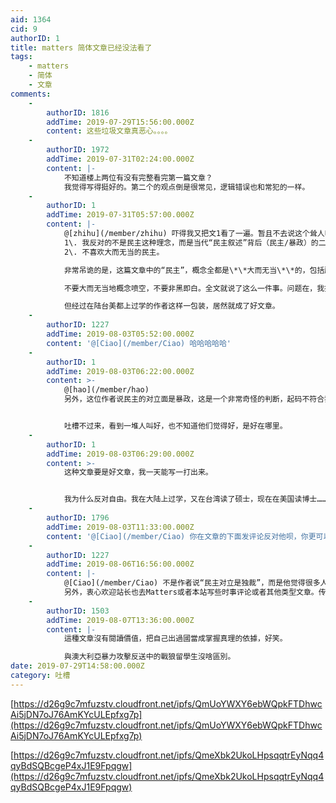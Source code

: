 ```yaml
---
aid: 1364
cid: 9
authorID: 1
title: matters 简体文章已经没法看了
tags:
    - matters
    - 简体
    - 文章
comments:
    -
        authorID: 1816
        addTime: 2019-07-29T15:56:00.000Z
        content: 这些垃圾文章真恶心。。。。
    -
        authorID: 1972
        addTime: 2019-07-31T02:24:00.000Z
        content: |-
            不知道楼上两位有没有完整看完第一篇文章？  
            我觉得写得挺好的。第二个的观点倒是很常见，逻辑错误也和常犯的一样。
    -
        authorID: 1
        addTime: 2019-07-31T05:57:00.000Z
        content: |-
            @[zhihu](/member/zhihu) 吓得我又把文1看了一遍。暂且不去说这个耸人听闻的标题，全文下来，核心观点是两个：  
            1\. 我反对的不是民主这种理念，而是当代“民主叙述”背后（民主/暴政）的二元对立。即，反对民主并不意味着支持暴政  
            2\. 不喜欢大而无当的民主。

            非常吊诡的是，这篇文章中的“民主”，概念全都是\*\*大而无当\*\*的，包括所谓的二元对立，也是这种大而无当的产物。

            不要大而无当地概念喷空，不要非黑即白。全文就说了这么一件事。问题在，我把民主一词换成任何一个政治概念，对这篇文章的主旨丝毫没有影响。

            但经过在陆台美都上过学的作者这样一包装，居然就成了好文章。
    -
        authorID: 1227
        addTime: 2019-08-03T05:52:00.000Z
        content: '@[Ciao](/member/Ciao) 哈哈哈哈哈'
    -
        authorID: 1
        addTime: 2019-08-03T06:22:00.000Z
        content: >-
            @[hao](/member/hao)
            另外，这位作者说民主的对立面是暴政，这是一个非常奇怪的判断，起码不符合我的认识，民主虽然缺乏精确的共识，但基本意思还是政府的最终权力掌握在民众手里，对立面应当是集权，专制或者极权。我想知道他的政治学是跟谁学的。


            吐槽不过来，看到一堆人叫好，也不知道他们觉得好，是好在哪里。
    -
        authorID: 1
        addTime: 2019-08-03T06:29:00.000Z
        content: >-
            这种文章要是好文章，我一天能写一打出来。


            我为什么反对自由。我在大陆上过学，又在台湾读了硕士，现在在美国读博士……我反对的不是自由这种理念，我反对的是自由与奴役的二元对立；我不喜欢大而无当的自由。
    -
        authorID: 1796
        addTime: 2019-08-03T11:33:00.000Z
        content: '@[Ciao](/member/Ciao) 你在文章的下面发评论反对他呗，你更可以在Matters发文抨击他。'
    -
        authorID: 1227
        addTime: 2019-08-06T16:56:00.000Z
        content: |-
            @[Ciao](/member/Ciao) 不是作者说“民主对立是独裁”，而是他觉得很多人都这么二元划分。  
            另外，衷心欢迎站长也去Matters或者本站写些时事评论或者其他类型文章。传播好的观念吧。
    -
        authorID: 1503
        addTime: 2019-08-07T13:36:00.000Z
        content: |-
            這種文章沒有閱讀價值，把自己出過國當成掌握真理的依據，好笑。

            與澳大利亞暴力攻擊反送中的戰狼留學生沒啥區別。
date: 2019-07-29T14:58:00.000Z
category: 吐槽
---
```


[https://d26g9c7mfuzstv.cloudfront.net/ipfs/QmUoYWXY6ebWQpkFTDhwcAi5jDN7oJ76AmKYcULEpfxg7p](https://d26g9c7mfuzstv.cloudfront.net/ipfs/QmUoYWXY6ebWQpkFTDhwcAi5jDN7oJ76AmKYcULEpfxg7p)

[https://d26g9c7mfuzstv.cloudfront.net/ipfs/QmeXbk2UkoLHpsqqtrEyNqq4qyBdSQBcgeP4xJ1E9Fpqgw](https://d26g9c7mfuzstv.cloudfront.net/ipfs/QmeXbk2UkoLHpsqqtrEyNqq4qyBdSQBcgeP4xJ1E9Fpqgw)
